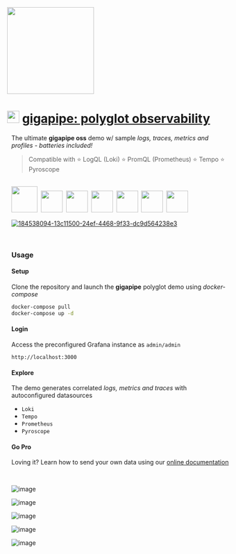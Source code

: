 <a href="https://gigapipe.com" target="_blank">
<img src='https://avatars.githubusercontent.com/u/76224143?s=400&u=4e207cf756a7146392f9f04c6beb3940a417369d&v=4' style="margin-left:-10px" width=200/>
</a>

# <img src='https://user-images.githubusercontent.com/1423657/218816262-e0e8d7ad-44d0-4a7d-9497-0d383ed78b83.png' style="margin-left:-10px" width=28 /> [gigapipe: polyglot observability](https://gigapipe.com)

The ultimate **gigapipe oss** demo w/ sample _logs, traces, metrics and profiles_ - _batteries included!_

> Compatible with ⭐ LogQL (Loki) ⭐ PromQL (Prometheus) ⭐ Tempo ⭐ Pyroscope

<br />
<a href="https://qryn.metrico.in" target="_blank"><img src="https://github.com/metrico/qryn-docs/blob/main/docs/resources/images/qryn_logo_trans.png?raw=true" width=60 /></a>&nbsp;
<a href="https://qryn.metrico.in" target="_blank"><img src="https://user-images.githubusercontent.com/1423657/184496222-ca95d80c-906f-4c77-a963-86f0b27a56b0.png" width=50 /></a>&nbsp;
<a href="https://qryn.metrico.in" target="_blank"><img src="https://user-images.githubusercontent.com/1423657/184496304-4f35a365-efdc-4dca-9771-6b7b1deb9ae3.png" width=50 /></a>&nbsp;
<a href="https://qryn.metrico.in" target="_blank"><img src="https://user-images.githubusercontent.com/1423657/184496174-aca323dd-f40e-489a-a584-fa7348c0eab0.png" width=50 /></a>&nbsp;
<a href="https://qryn.metrico.in" target="_blank"><img src="https://user-images.githubusercontent.com/1423657/184496973-9f46e551-872d-4a25-877c-51a2e5f53e84.png" width=50 /></a>&nbsp;
<a href="https://qryn.metrico.in" target="_blank"><img src="https://user-images.githubusercontent.com/1423657/184494381-15d20f5d-3d52-411b-9064-dfd2ccea7c1c.png" width=50 /></a>&nbsp;
<a href="https://qryn.metrico.in" target="_blank"><img src="https://user-images.githubusercontent.com/1423657/184494438-17d7ceb0-a62a-4819-9b1c-43d7f0baf802.png" width=50 /></a>

<br>

[![184538094-13c11500-24ef-4468-9f33-dc9d564238e3](https://user-images.githubusercontent.com/1423657/186014786-165b18da-e808-4cf7-a6fc-eb90df705400.gif)](https://qryn.metrico.in)

<br>

### Usage

#### Setup
Clone the repository and launch the **gigapipe** polyglot demo using _docker-compose_

```bash
docker-compose pull 
docker-compose up -d
```
#### Login 
Access the preconfigured Grafana instance as `admin/admin`
```
http://localhost:3000
```
#### Explore
The demo generates correlated _logs, metrics and traces_ with autoconfigured datasources

  - ```Loki```
  - ```Tempo```
  - ```Prometheus```
  - ```Pyroscope```

#### Go Pro
Loving it? Learn how to send your own data using our [online documentation](https://qryn.metrico.in) 

<br>

![image](https://user-images.githubusercontent.com/1423657/183254312-b52811e5-f563-440e-84e4-8312714a4c9b.png)

![image](https://user-images.githubusercontent.com/1423657/183254290-fac87747-51ce-4648-a7aa-073fdcdd6c10.png)

![image](https://user-images.githubusercontent.com/1423657/186708038-685467ee-a135-4fa0-af31-eae487da2139.png)

![image](https://user-images.githubusercontent.com/1423657/186280231-8fbcf1f1-69b7-43fe-91ad-7e6ee8389978.png)

![image](https://github.com/user-attachments/assets/c8ca7868-70f6-461f-9f79-38e38d55ffdc)
